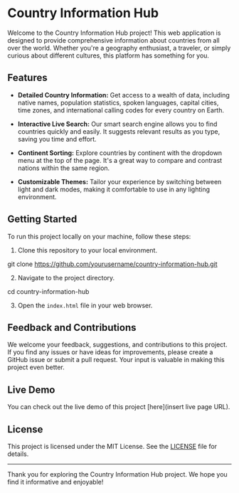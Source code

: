 # Country Information Hub

Welcome to the Country Information Hub project! This web application is designed to provide comprehensive information about countries from all over the world. Whether you're a geography enthusiast, a traveler, or simply curious about different cultures, this platform has something for you.

## Features

- **Detailed Country Information:** Get access to a wealth of data, including native names, population statistics, spoken languages, capital cities, time zones, and international calling codes for every country on Earth.

- **Interactive Live Search:** Our smart search engine allows you to find countries quickly and easily. It suggests relevant results as you type, saving you time and effort.

- **Continent Sorting:** Explore countries by continent with the dropdown menu at the top of the page. It's a great way to compare and contrast nations within the same region.

- **Customizable Themes:** Tailor your experience by switching between light and dark modes, making it comfortable to use in any lighting environment.

## Getting Started

To run this project locally on your machine, follow these steps:

1. Clone this repository to your local environment.

git clone https://github.com/yourusername/country-information-hub.git

2. Navigate to the project directory.

cd country-information-hub


3. Open the `index.html` file in your web browser.

## Feedback and Contributions

We welcome your feedback, suggestions, and contributions to this project. If you find any issues or have ideas for improvements, please create a GitHub issue or submit a pull request. Your input is valuable in making this project even better.

## Live Demo

You can check out the live demo of this project [here](insert live page URL).

## License

This project is licensed under the MIT License. See the [LICENSE](LICENSE) file for details.

---

Thank you for exploring the Country Information Hub project. We hope you find it informative and enjoyable!
